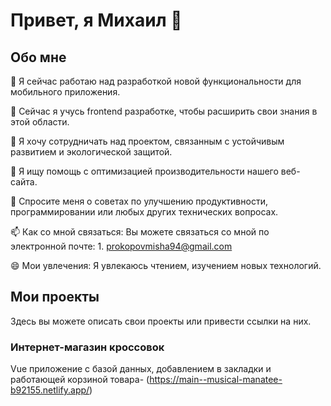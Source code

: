 # Привет, я Михаил 👋

## Обо мне

🔭 Я сейчас работаю над разработкой новой функциональности для мобильного приложения.

🌱 Сейчас я учусь frontend разработке, чтобы расширить свои знания в этой области.

👯 Я хочу сотрудничать над проектом, связанным с устойчивым развитием и экологической защитой.

🤔 Я ищу помощь с оптимизацией производительности нашего веб-сайта.

💬 Спросите меня о советах по улучшению продуктивности, программировании или любых других технических вопросах.

📫 Как со мной связаться: Вы можете связаться со мной по электронной почте: 1. prokopovmisha94@gmail.com
                                                                          
😄 Мои увлечения: Я увлекаюсь чтением, изучением новых технологий.



## Мои проекты

Здесь вы можете описать свои проекты или привести ссылки на них.

### Интернет-магазин кроссовок
Vue приложение с базой данных, добавлением в закладки и работающей корзиной товара- (https://main--musical-manatee-b92155.netlify.app/)

